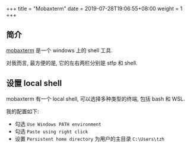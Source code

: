 +++
title = "Mobaxterm"
date =  2019-07-28T19:06:55+08:00
weight = 1
+++

## 简介

[mobaxterm](https://mobaxterm.mobatek.net/) 是一个 windows 上的 shell 工具.

对我而言, 最方便的是, 它的左右两栏分别是 stfp 和 shell.

## 设置 local shell

mobaxterm 有一个 local shell, 可以选择多种类型的终端, 包括 bash 和 WSL.

我的配置如下:

- 勾选 `Use Windows PATH environment`
- 勾选 `Paste using right click`
- 设置 `Persistent home directory` 为用户的主目录 `C:\Users\tzh`
